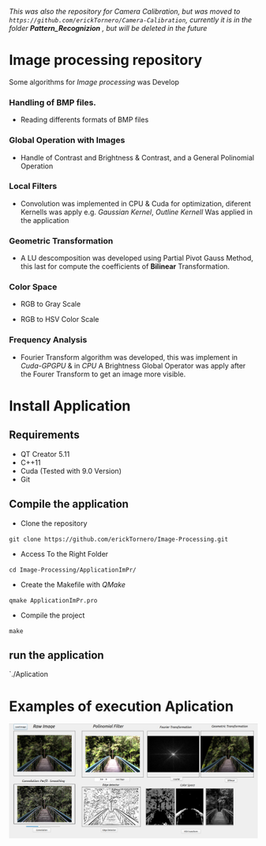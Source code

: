 *This was also the repository for Camera Calibration, but was moved to `https://github.com/erickTornero/Camera-Calibration`, currently it is in the folder **Pattern_Recognizion** , but will be deleted in the future*

# Image processing repository

Some algorithms for *Image processing* was Develop

### Handling of BMP files.

* Reading differents formats of BMP files

### Global Operation with Images

* Handle of Contrast and Brightness & Contrast, and a General Polinomial Operation

### Local Filters

* Convolution was implemented in CPU & Cuda for optimization, diferent Kernells was apply
e.g. *Gaussian Kernel*, *Outline Kernell* Was applied in the application

### Geometric Transformation

* A LU descomposition was developed using Partial Pivot Gauss Method, this last for
compute the coefficients of **Bilinear** Transformation.

### Color Space

* RGB to Gray Scale

* RGB to HSV Color Scale

### Frequency Analysis

* Fourier Transform algorithm was developed, this was implement in *Cuda-GPGPU* & in *CPU*
A Brightness Global Operator was apply after the Fourer Transform to get an image more visible.



# Install Application

## Requirements

* QT Creator 5.11
* C++11
* Cuda (Tested with 9.0 Version)
* Git

## Compile the application

* Clone the repository

`git clone https://github.com/erickTornero/Image-Processing.git`


* Access To the Right Folder

`cd Image-Processing/ApplicationImPr/`

* Create the Makefile with *QMake*

`qmake ApplicationImPr.pro`

* Compile the project

`make`

## run the application

`./Aplication


# Examples of execution Aplication


![alt text](https://github.com/erickTornero/Image-Processing/blob/master/sample.png)


